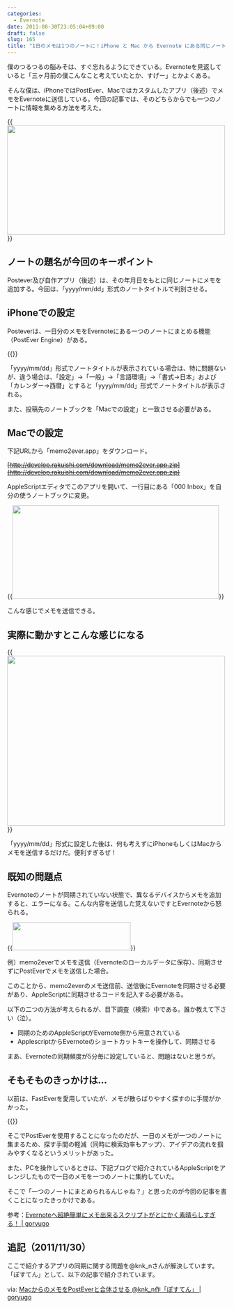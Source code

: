 ```yaml
---
categories:
  - Evernote
date: 2011-08-30T23:05:04+09:00
draft: false
slug: 165
title: "1日のメモは1つのノートに！iPhone と Mac から Evernote にある同じノートにメモを集めよう！"
---
```


僕のつるつるの脳みそは、すぐ忘れるようにできている。Evernoteを見返していると「三ヶ月前の僕こんなこと考えていたとか、すげー」とかよくある。

そんな僕は、iPhoneではPostEver、Macではカスタムしたアプリ（後述）でメモをEvernoteに送信している。今回の記事では、そのどちらからでも一つのノートに情報を集める方法を考えた。

{{<img alt="" src="/images/2011/09/0165_1.png" width="500" height="251">}}

## ノートの題名が今回のキーポイント

Postever及び自作アプリ（後述）は、その年月日をもとに同じノートにメモを追加する。今回は、「yyyy/mm/dd」形式のノートタイトルで判別させる。

## iPhoneでの設定

Posteverは、一日分のメモをEvernoteにある一つのノートにまとめる機能（PostEver Engine）がある。

{{<app id="422023962" title="PostEver 2.2.2（￥170）" src="http://a1.mzstatic.com/us/r1000/070/Purple/b3/7a/ec/mzl.hvxudaba.100x100-75.png">}}

「yyyy/mm/dd」形式でノートタイトルが表示されている場合は、特に問題ないが、違う場合は、「設定」→「一般」→「言語環境」→「書式→日本」および「カレンダー→西暦」とすると「yyyy/mm/dd」形式でノートタイトルが表示される。

また、投稿先のノートブックを「Macでの設定」と一致させる必要がある。

## Macでの設定

下記URLから「memo2ever.app」をダウンロード。

~~[http://develop.rakuishi.com/download/memo2ever.app.zip](http://develop.rakuishi.com/download/memo2ever.app.zip)~~

AppleScriptエディタでこのアプリを開いて、一行目にある「000 Inbox」を自分の使うノートブックに変更。

{{<img alt="" src="/images/2011/09/0165_2.jpg" width="474" height="214">}}

こんな感じでメモを送信できる。

## 実際に動かすとこんな感じになる

{{<img alt="" src="/images/2011/09/0165_3.jpg" width="500" height="390">}}

「yyyy/mm/dd」形式に設定した後は、何も考えずにiPhoneもしくはMacからメモを送信するだけだ。便利すぎるぜ！

## 既知の問題点

Evernoteのノートが同期されていない状態で、異なるデバイスからメモを追加すると、エラーになる。こんな内容を送信した覚えないですとEvernoteから怒られる。

{{<img alt="" src="/images/2011/09/0165_4.jpg" width="271" height="64">}}

例）memo2everでメモを送信（Evernoteのローカルデータに保存）、同期させずにPostEverでメモを送信した場合。

このことから、memo2everのメモ送信前、送信後にEvernoteを同期させる必要があり、AppleScriptに同期させるコードを記入する必要がある。

以下の二つの方法が考えられるが、目下調査（検索）中である。誰か教えて下さい（泣）。

* 同期のためのAppleScriptがEvernote側から用意されている
* ApplescriptからEvernoteのショートカットキーを操作して、同期させる

まあ、Evernoteの同期頻度が5分毎に設定していると、問題はないと思うが。

## そもそものきっかけは…

以前は、FastEverを愛用していたが、メモが散らばりやすく探すのに手間がかかった。

{{<app id="364580273" title="FastEver 1.9（￥170）" src="http://a2.mzstatic.com/us/r1000/109/Purple/d5/30/30/mzl.efyvlpba.100x100-75.png">}}

そこでPostEverを使用することになったのだが、一日のメモが一つのノートに集まるため、探す手間の軽減（同時に検索効率もアップ）、アイデアの流れを掴みやすくなるというメリットがあった。

また、PCを操作しているときは、下記ブログで紹介されているAppleScriptをアレンジしたもので一日のメモを一つのノートに集約していた。

そこで「一つのノートにまとめられるんじゃね？」と思ったのが今回の記事を書くことになったきっかけである。

参考：[Evernoteへ超絶簡単にメモ出来るスクリプトがとにかく素晴らしすぎる！ | goryugo](http://goryugo.com/20110309/endiary/)

## 追記（2011/11/30）

ここで紹介するアプリの同期に関する問題を@knk_nさんが解決しています。「ぽすてん」として、以下の記事で紹介されています。

via: [MacからのメモをPostEverと合体させる @knk_n作「ぽすてん」 | goryugo](http://goryugo.com/20111130/knk_n_evernote/)
